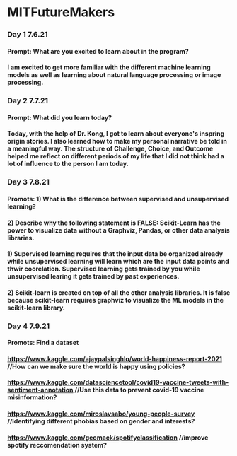 # MITFutureMakers
### Day 1 7.6.21
#### Prompt: What are you excited to learn about in the program?
#### I am excited to get more familiar with the different machine learning models as well as learning about natural language processing or image processing. 

### Day 2 7.7.21
#### Prompt: What did you learn today?
#### Today, with the help of Dr. Kong, I got to learn about everyone's inspring origin stories. I also learned how to make my personal narrative be told in a meaningful way. The structure of Challenge, Choice, and Outcome helped me reflect on different periods of my life that I did not think had a lot of influence to the person I am today. 


### Day 3 7.8.21
#### Promots: 1) What is the difference between supervised and unsupervised learning?
#### 2) Describe why the following statement is FALSE: Scikit-Learn has the power to visualize data without a Graphviz, Pandas, or other data analysis libraries.

#### 1) Supervised learning requires that the input data be organized already while unsupervised learning will learn which are the input data points and thwir coorelation. Supervised learning gets trained by you while unsupervised learing it gets trained by past experiences. 
#### 2) Scikit-learn is created on top of all the other analysis libraries. It is false because scikit-learn requires graphviz to visualize the ML models in the scikit-learn library. 

### Day 4 7.9.21
#### Promots: Find a dataset
#### https://www.kaggle.com/ajaypalsinghlo/world-happiness-report-2021 //How can we make sure the world is happy using policies?
#### https://www.kaggle.com/datasciencetool/covid19-vaccine-tweets-with-sentiment-annotation //Use this data to prevent covid-19 vaccine misinformation?
#### https://www.kaggle.com/miroslavsabo/young-people-survey //Identifying different phobias based on gender and interests? 
#### https://www.kaggle.com/geomack/spotifyclassification //improve spotify reccomendation system?



